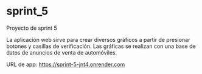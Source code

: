 # sprint_5
Proyecto de sprint 5

La aplicación web sirve para crear diversos gráficos a partir de presionar botones y casillas de verificación. Las gráficas se realizan con una base de datos de anuncios de venta de automóviles.

URL de app: https://sprint-5-jnt4.onrender.com